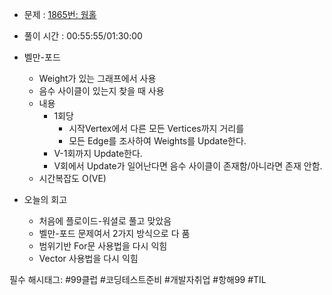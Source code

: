 - 문제 : [1865번: 웜홀](https://www.acmicpc.net/problem/1865)
- 풀이 시간 : 00:55:55/01:30:00
- 벨만-포드
    - Weight가 있는 그래프에서 사용
    - 음수 사이클이 있는지 찾을 때 사용
    - 내용
        - 1회당
            - 시작Vertex에서 다른 모든 Vertices까지 거리를
            - 모든 Edge를 조사하여 Weights를 Update한다.
        - V-1회까지 Update한다.
        - V회에서 Update가 일어난다면 음수 사이클이 존재함/아니라면 존재 안함.
    - 시간복잡도 O(VE)
    
- 오늘의 회고
    - 처음에 플로이드-워셜로 풀고 맞았음
    - 벨만-포드 문제여서 2가지 방식으로 다 품
    - 범위기반 For문 사용법을 다시 익힘
    - Vector 사용법을 다시 익힘
 
필수 해시태그: #99클럽 #코딩테스트준비 #개발자취업 #항해99 #TIL
